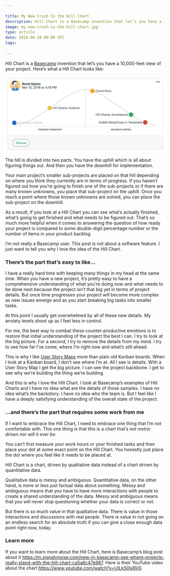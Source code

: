 ```yaml
---

title: My New Crush Is the Hill Chart
description: Hill Chart is a Basecamp invention that let’s you have a 10,000-feet view of your project.
image: my-new-crush-is-the-hill-chart.jpg
type: article
date: 2018-06-28 00:00 UTC
tags:

---
```


Hill Chart is a [Basecamp](https://basecamp.com/) invention that let’s you have a 10,000-feet view of your project. Here’s what a Hill Chart looks like:

![Example of Basecamp's Hill Chart](2018-06-28-my_new_crush_is_the_hill_chart/hill-chart-scott-upton.jpg)

The hill is divided into two parts. You have the uphill which is all about figuring things out. And then you have the downhill for implementation.

Your main project’s smaller sub-projects are placed on that hill depending on where you think they currently are in terms of progress. If you haven’t figured out how you’re going to finish one of the sub-projects or if there are many known unknowns, you place that sub-project on the uphill. Once you reach a point where those known unknowns are solved, you can place the sub-project on the downhill.

As a result, if you look at a Hill Chart you can see what’s actually finished, what’s going to get finished and what needs to be figured out. That’s so much more helpful when it comes to answering the question of how ready your project is compared to some double-digit percentage number or the number of items in your product backlog.

I’m not really a Basecamp user. This post is not about a software feature. I just want to tell you why I love the idea of the Hill Chart.

### There’s the part that’s easy to like&hellip;

I have a really hard time with keeping many things in my head at the same time. When you have a new project, it’s pretty easy to have a comprehensive understanding of what you’re doing now and what needs to be done next because the project isn’t that big yet in terms of project details. But once time progresses your project will become more complex as new issues emerge and as you start breaking big tasks into smaller tasks.

At this point I usually get overwhelmed by all of these new details. My anxiety levels shoot up as I feel less in control.

For me, the best way to combat these counter-productive emotions is to restore that initial understanding of the project the best I can. I try to look at the big picture. For a second, I try to remove the details from my mind. I try to see how far I’ve come, where I’m right now and what’s still ahead.

This is why I like [User Story Maps](https://manifesto.co.uk/user-story-mapping/) more than plain old Kanban boards. When I look at a Kanban board, I don’t see where I’m at. All I see is details. With a User Story Map I get the big picture. I can see the project backbone. I get to see why we’re building the thing we’re building.

And this is why I love the Hill Chart. I look at Basecamp’s examples of Hill Charts and I have no idea what are the details of those samples. I have no idea what’s the backstory. I have no idea who the team is. But I feel like I have a deeply satisfying understanding of the overall state of the project.

### &hellip;and there’s the part that requires some work from me

If I want to embrace the Hill Chart, I need to embrace one thing that I’m not comfortable with. This one thing is that this is a chart that’s *not metric driven nor will it ever be*.

You can’t first measure your work hours or your finished tasks and then place your dot at some exact point on the Hill Chart. You honestly just place the dot where you feel like it needs to be placed at.

Hill Chart is a chart, driven by qualitative data instead of a chart driven by quantitative data.

Qualitative data is messy and ambiguous. Quantitative data, on the other hand, is more or less just factual data about something. Messy and ambiguous means that you have to have more interactions with people to create a shared understanding of the data. Messy and ambiguous means that you will never stop questioning whether your data is correct or not.

But there is so much value in that qualitative data. There is value in those interactions and discussions with real people. There is value in not going on an endless search for an absolute truth if you can give a close enough data point right now, today.

### Learn more

If you want to learn more about the Hill Chart, here is Basecamp’s blog post about it <https://m.signalvnoise.com/new-in-basecamp-see-where-projects-really-stand-with-the-hill-chart-ca5a6c47e987>. Here is their YouTube video about the chart <https://www.youtube.com/watch?v=UlLkS0lxRV0>.


